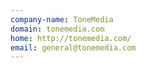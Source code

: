 ```yaml
---
company-name: ToneMedia
domain: tonemedia.com
home: http://tonemedia.com/
email: general@tonemedia.com
---
```




